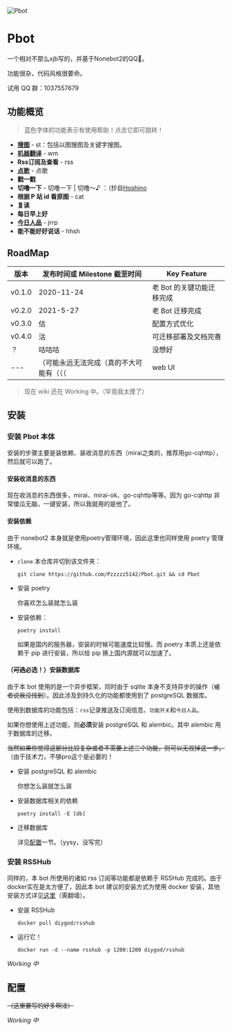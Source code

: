 ![Pbot](https://socialify.git.ci/Pzzzzz5142/Pbot/image?description=1&font=Source%20Code%20Pro&language=1&logo=https%3A%2F%2Fraw.githubusercontent.com%2FPzzzzz5142%2FPbot%2Fmaster%2FPbot%2Favatar.JPG&owner=1&pattern=Signal&stargazers=1&theme=Light&forks=1)

# Pbot

一个相对不那么xjb写的，并基于Nonebot2的QQ🤖。

功能很杂，代码风格很要命。

试用 QQ 群：1037557679

## 功能概览

> 蓝色字体的功能表示有使用帮助！点击它即可跳转！

+ [**搜图**](https://github.com/Pzzzzz5142/Pbot/wiki/功能使用帮助#st) - st：包括以图搜图及关键字搜图。
+ [**机器翻译**](https://github.com/Pzzzzz5142/Pbot/wiki/功能使用帮助#wm) - wm
+ **Rss订阅及查看** - rss
+ [**点歌**](https://github.com/Pzzzzz5142/Pbot/wiki/功能使用帮助#点歌) - 点歌
+ **戳一戳**
+ **切噜一下** - 切噜一下 | 切噜～♪ ：（抄自[Hoshino](https://github.com/Ice-Cirno/HoshinoBot)
+ **根据 P 站 id 看原图** - cat
+ **复读**
+ **每日早上好**
+ [**今日人品**](https://github.com/Pzzzzz5142/Pbot/wiki/功能使用帮助#jrrp) - jrrp
+ **能不能好好说话** - hhsh

## RoadMap

| 版本   | 发布时间或 Milestone 截至时间            | Key Feature               |
| ------ | ---------------------------------------- | ------------------------- |
| v0.1.0 | 2020-11-24                               | 老 Bot 的关键功能迁移完成 |
| v0.2.0 | 2021-5-27                                | 老 Bot 迁移完成           |
| v0.3.0 | 估                                       | 配置方式优化              |
| v0.4.0 | 沽                                       | 可迁移部署及文档完善      |
| ？     | 咕咕咕                                   | 没想好                    |
| ---    | （可能永远无法完成（真的不大可能有（（（ | web UI                    |

> 现在 wiki 还在 Working 中。（毕竟我太摸了）

## 安装

### 安装 Pbot 本体

安装的步骤主要是装依赖、装收消息的东西（mirai之类的，推荐用go-cqhttp），然后就可以跑了。

#### 安装收消息的东西

现在收消息的东西很多，mirai、mirai-ok、go-cqhttp等等。因为 go-cqhttp 非常傻瓜无脑，一键安装，所以我就用的是他了。

#### 安装依赖

由于 nonebot2 本身就是使用poetry管理环境，因此这里也同样使用 poetry 管理环境。

+ `clone` 本仓库并切到该文件夹：

    `git clone https://github.com/Pzzzzz5142/Pbot.git && cd Pbot`

+ 安装 poetry

    你喜欢怎么装就怎么装

+ 安装依赖：

    `poetry install`

    如果是国内的服务器，安装的时候可能速度比较慢。而 poetry 本质上还是依赖于 pip 进行安装，所以给 pip 换上国内源就可以加速了。
    
#### （~~可选~~必选！）安装数据库

由于本 bot 使用的是一个异步框架，同时由于 sqlite 本身不支持异步的操作（~~或者说我没找到~~）。因此涉及到持久化的功能都使用到了 postgreSQL 数据库。

使用到数据库的功能包括：`rss`记录推送及订阅信息、`功能开关`和`今日人品`。

如果你想使用上述功能，则**必须**安装 postgreSQL 和 alembic。其中 alembic 用于数据库的迁移。

~~当然如果你觉得这部分比较复杂或者不需要上述三个功能，则可以无视掉这一步。~~（由于技术力，不够pro这个是必要的！

+ 安装 postgreSQL 和 alembic

    你想怎么装就怎么装

+ 安装数据库相关的依赖

    `poetry install -E [db]`

+ 迁移数据库

    详见[配置](##配置)一节。（yysy，没写完）
    
### 安装 RSSHub

同样的，本 bot 所使用的诸如 rss 订阅等功能都是依赖于 RSSHub 完成的。由于docker实在是太方便了，因此本 bot 建议的安装方式为使用 docker 安装，其他安装方式详见[这里](https://docs.rsshub.app/install/#docker-jing-xiang)（需翻墙）。

+ 安装 RSSHub

    `docker pull diygod/rsshub`

+ 运行它！

    `docker run -d --name rsshub -p 1200:1200 diygod/rsshub`

*Working 中*

## 配置

~~（这里要写的好多啊淦）~~

*Working 中*

